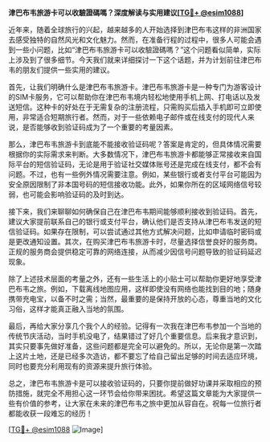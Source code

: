 **津巴布韦旅游卡可以收驗證碼嗎？深度解读与实用建议[[TG💪+ @esim1088](https://t.me/s/esim1088)]**

近年来，随着全球旅行的兴起，越来越多的人开始选择到津巴布韦这样的非洲国家去感受独特的自然风光和文化魅力。然而，在准备行程的过程中，很多人可能会遇到一些小问题，比如“津巴布韦旅游卡可以收驗證碼嗎？”这个问题看似简单，实际上涉及到了很多细节。今天我们就来详细探讨一下这个话题，并为计划前往津巴布韦的朋友们提供一些实用的建议。

首先，让我们明确什么是津巴布韦旅游卡。津巴布韦旅游卡是一种专门为游客设计的SIM卡服务，它可以帮助你在津巴布韦境内轻松地使用手机上网、打电话以及发送短信。这种卡的好处在于无需复杂的注册流程，只需购买后插入手机即可立即使用，非常适合短期旅行者。然而，对于一些依赖电子邮件或在线支付的现代人来说，是否能够收到验证码成为了一个重要的考量因素。

那么，津巴布韦旅游卡到底能不能接收验证码呢？答案是肯定的，但具体情况需要根据你的实际需求来判断。大多数情况下，津巴布韦旅游卡都能够正常接收来自国际平台的短信验证码，无论是用于验证社交媒体账号还是完成在线支付，都不会有问题。不过，也有一些例外情况需要注意。例如，某些银行或者支付平台可能因为安全原因限制了非本国号码的短信接收功能。此外，如果你所在的区域网络信号较弱，也可能会影响验证码的及时到达。

接下来，我们来聊聊如何确保自己在津巴布韦期间能够顺利接收到验证码。首先，建议大家提前联系自己的银行或支付平台，确认他们是否支持从津巴布韦发送的短信验证码。如果存在限制，可以尝试通过其他方式解决问题，比如申请临时密码或是更改通知设置。其次，在购买津巴布韦旅游卡时，尽量选择信誉良好的服务商。正规的服务商会提供稳定可靠的网络连接，从而减少因信号问题导致的验证码延迟现象。

除了上述技术层面的考量之外，还有一些生活上的小贴士可以帮助你更好地享受津巴布韦之旅。例如，下载离线地图应用，这样即使没有网络也能找到目的地；随身携带充电宝，以备不时之需；当然，最重要的是保持开放的心态，尊重当地的文化习俗，这样才能真正融入当地的氛围。

最后，再给大家分享几个我个人的经验。记得有一次我在津巴布韦参加一个当地的传统节庆活动，当时手机没电了，结果错过了好几个重要信息。后来我才意识到，其实只要事先做好准备，这些问题都是完全可以避免的。所以，无论你是第一次踏上这片土地，还是已经多次造访，都不要忘了给自己留出足够的时间去适应环境，同时也要充分利用现有的资源来提升旅行体验。

总之，津巴布韦旅游卡是可以接收验证码的，只要你提前做好功课并采取相应的预防措施，就完全不用担心这一环节会给你带来困扰。希望这篇文章能为大家提供一些有价值的参考，让大家在未来的津巴布韦之旅中更加从容自在。祝每一位旅行者都能收获一段难忘的经历！

[[TG💪+ @esim1088](https://t.me/s/esim1088) ![Image](https://i.postimg.cc/4NQfJmqS/Snipaste-2025-05-13-00-14-12.png)]